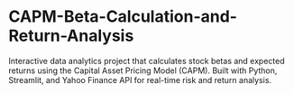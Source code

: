 # CAPM-Beta-Calculation-and-Return-Analysis
Interactive data analytics project that calculates stock betas and expected returns using the Capital Asset Pricing Model (CAPM). Built with Python, Streamlit, and Yahoo Finance API for real-time risk and return analysis.
